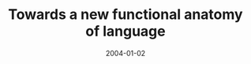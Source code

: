 ---
title: "Towards a new functional anatomy of language"
collection: publications
permalink: /publication/2004_towards-a-new-functional-anatomy-of-language
date: 2004-01-02
year: 2004
venue: 'Cognition'
authors: 'Poeppel D, Hickok G'
number: '35'
citation: 'Poeppel D, Hickok G (2004). Towards a new functional anatomy of language. Cognition.'
category: 'article'
---